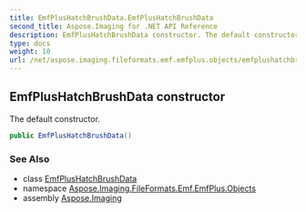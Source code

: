 ```yaml
---
title: EmfPlusHatchBrushData.EmfPlusHatchBrushData
second_title: Aspose.Imaging for .NET API Reference
description: EmfPlusHatchBrushData constructor. The default constructor
type: docs
weight: 10
url: /net/aspose.imaging.fileformats.emf.emfplus.objects/emfplushatchbrushdata/emfplushatchbrushdata/
---
```

## EmfPlusHatchBrushData constructor

The default constructor.

```csharp
public EmfPlusHatchBrushData()
```

### See Also

* class [EmfPlusHatchBrushData](../)
* namespace [Aspose.Imaging.FileFormats.Emf.EmfPlus.Objects](../../emfplushatchbrushdata/)
* assembly [Aspose.Imaging](../../../)


